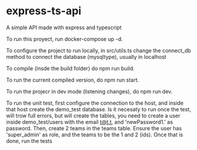 # express-ts-api
A simple API made with express and typescript

To run this proyect, run docker-compose up -d.

To configure the project to run locally, in src/utils.ts change the connect_db method to connect the database (mysqltype), usually in localhost

To compile (insde the build folder) do npm run build. 

To run the current compiled version, do npm run start.

To run the projecr in dev mode (listening changes), do npm run dev.

To run the unit test, first configure the connection to the host, and inside that host create the demo_test database. Is it necesaty to run once the test, will trow full errors, but will create the tables, 
you need to create a user inside demo_test/users with the email t@t.t, and 'newPassword1.' as password. Then, create 2 teams in the teams table.
Ensure the user has 'super_admin' as role, and the teams to be the 1 and 2 (ids). Once that is done, run the tests
